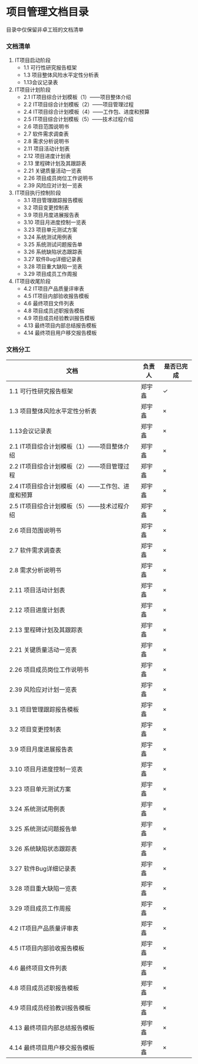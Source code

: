 # 项目管理文档目录
目录中仅保留非卓工班的文档清单

### 文档清单
1. IT项目启动阶段
   - 1.1 可行性研究报告框架
   - 1.3 项目整体风险水平定性分析表
   - 1.13会议记录表
2. IT项目计划阶段
   - 2.1  IT项目综合计划模板（1）——项目整体介绍
   - 2.2  IT项目综合计划模板（2）——项目管理过程
   - 2.4  IT项目综合计划模板（4）——工作包、进度和预算
   - 2.5  IT项目综合计划模板（5）——技术过程介绍
   - 2.6  项目范围说明书
   - 2.7  软件需求调查表
   - 2.8  需求分析说明书
   - 2.11 项目活动计划表
   - 2.12 项目进度计划表
   - 2.13 里程碑计划及其跟踪表
   - 2.21 关键质量活动一览表
   - 2.26 项目成员岗位工作说明书
   - 2.39 风险应对计划一览表
3. IT项目执行控制阶段
   - 3.1 项目管理跟踪报告模板
   - 3.2 项目变更控制表
   - 3.9 项目月度进展报告表
   - 3.10 项目月进度控制一览表
   - 3.23 项目单元测试方案
   - 3.24 系统测试用例表
   - 3.25 系统测试问题报告单
   - 3.26 系统缺陷状态跟踪表
   - 3.27 软件Bug详细记录表
   - 3.28 项目重大缺陷一览表
   - 3.29 项目成员工作周报
4. IT项目收尾阶段
   - 4.2  IT项目产品质量评审表
   - 4.5  IT项目内部验收报告模板
   - 4.6  最终项目文件列表
   - 4.8  项目成员述职报告模板
   - 4.9  项目成员经验教训报告模板
   - 4.13 最终项目内部总结报告模板
   - 4.14 最终项目用户移交报告模板


### 文档分工
| 文档|负责人|是否已完成|
| -- |  --  |    --   |
|1.1 可行性研究报告框架| 郑宇鑫 | ✓ |
|1.3 项目整体风险水平定性分析表| 郑宇鑫| × |
|1.13会议记录表| 郑宇鑫 | × |
|2.1  IT项目综合计划模板（1）——项目整体介绍| 郑宇鑫 | × |
|2.2  IT项目综合计划模板（2）——项目管理过程| 郑宇鑫 | × |
|2.4  IT项目综合计划模板（4）——工作包、进度和预算| 郑宇鑫 | × |
|2.5  IT项目综合计划模板（5）——技术过程介绍| 郑宇鑫 | × |
|2.6  项目范围说明书| 郑宇鑫 | × |
|2.7  软件需求调查表| 郑宇鑫 | × |
|2.8  需求分析说明书| 郑宇鑫 | × |
|2.11 项目活动计划表| 郑宇鑫 | × |
|2.12 项目进度计划表| 郑宇鑫 | × |
|2.13 里程碑计划及其跟踪表| 郑宇鑫 | × |
|2.21 关键质量活动一览表| 郑宇鑫 | × |
|2.26 项目成员岗位工作说明书| 郑宇鑫 | × |
|2.39 风险应对计划一览表| 郑宇鑫 | × |
|3.1 项目管理跟踪报告模板| 郑宇鑫 | × |
|3.2 项目变更控制表| 郑宇鑫 | × |
|3.9 项目月度进展报告表| 郑宇鑫 | × |
|3.10 项目月进度控制一览表| 郑宇鑫 | × |
|3.23 项目单元测试方案| 郑宇鑫 | × |
|3.24 系统测试用例表| 郑宇鑫 | × |
|3.25 系统测试问题报告单| 郑宇鑫 | × |
|3.26 系统缺陷状态跟踪表| 郑宇鑫 | × |
|3.27 软件Bug详细记录表| 郑宇鑫 | × |
|3.28 项目重大缺陷一览表| 郑宇鑫 | × |
|3.29 项目成员工作周报| 郑宇鑫 | × |
|4.2  IT项目产品质量评审表| 郑宇鑫 | × |
|4.5  IT项目内部验收报告模板| 郑宇鑫 | × |
|4.6  最终项目文件列表| 郑宇鑫 | × |
|4.8  项目成员述职报告模板| 郑宇鑫 | × |
|4.9  项目成员经验教训报告模板| 郑宇鑫 | × |
|4.13 最终项目内部总结报告模板| 郑宇鑫 | × |
|4.14 最终项目用户移交报告模板| 郑宇鑫 | × |

